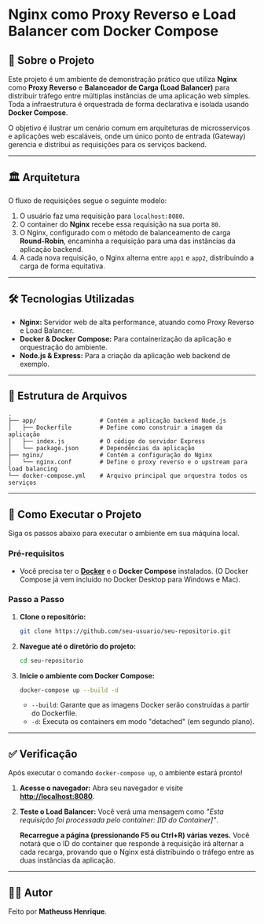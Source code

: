 # Nginx como Proxy Reverso e Load Balancer com Docker Compose

## 📄 Sobre o Projeto

Este projeto é um ambiente de demonstração prático que utiliza **Nginx** como **Proxy Reverso** e **Balanceador de Carga (Load Balancer)** para distribuir tráfego entre múltiplas instâncias de uma aplicação web simples. Toda a infraestrutura é orquestrada de forma declarativa e isolada usando **Docker Compose**.

O objetivo é ilustrar um cenário comum em arquiteturas de microsserviços e aplicações web escaláveis, onde um único ponto de entrada (Gateway) gerencia e distribui as requisições para os serviços backend.

-----

## 🏛️ Arquitetura

O fluxo de requisições segue o seguinte modelo:

1.  O usuário faz uma requisição para `localhost:8080`.
2.  O container do **Nginx** recebe essa requisição na sua porta `80`.
3.  O Nginx, configurado com o método de balanceamento de carga **Round-Robin**, encaminha a requisição para uma das instâncias da aplicação backend.
4.  A cada nova requisição, o Nginx alterna entre `app1` e `app2`, distribuindo a carga de forma equitativa.

-----

## 🛠️ Tecnologias Utilizadas

  * **Nginx:** Servidor web de alta performance, atuando como Proxy Reverso e Load Balancer.
  * **Docker & Docker Compose:** Para containerização da aplicação e orquestração do ambiente.
  * **Node.js & Express:** Para a criação da aplicação web backend de exemplo.

-----

## 📁 Estrutura de Arquivos

```
.
├── app/                  # Contém a aplicação backend Node.js
│   ├── Dockerfile        # Define como construir a imagem da aplicação
│   ├── index.js          # O código do servidor Express
│   └── package.json      # Dependências da aplicação
├── nginx/                # Contém a configuração do Nginx
│   └── nginx.conf        # Define o proxy reverso e o upstream para load balancing
└── docker-compose.yml    # Arquivo principal que orquestra todos os serviços
```

-----

## 🚀 Como Executar o Projeto

Siga os passos abaixo para executar o ambiente em sua máquina local.

### Pré-requisitos

  * Você precisa ter o **[Docker](https://www.docker.com/products/docker-desktop/)** e o **Docker Compose** instalados. (O Docker Compose já vem incluído no Docker Desktop para Windows e Mac).

### Passo a Passo

1.  **Clone o repositório:**

    ```bash
    git clone https://github.com/seu-usuario/seu-repositorio.git
    ```

2.  **Navegue até o diretório do projeto:**

    ```bash
    cd seu-repositorio
    ```

3.  **Inicie o ambiente com Docker Compose:**

    ```bash
    docker-compose up --build -d
    ```

      * `--build`: Garante que as imagens Docker serão construídas a partir do Dockerfile.
      * `-d`: Executa os containers em modo "detached" (em segundo plano).

-----

## ✅ Verificação

Após executar o comando `docker-compose up`, o ambiente estará pronto\!

1.  **Acesse o navegador:**
    Abra seu navegador e visite [**http://localhost:8080**](https://www.google.com/search?q=http://localhost:8080).

2.  **Teste o Load Balancer:**
    Você verá uma mensagem como *"Esta requisição foi processada pelo container: [ID do Container]"*.

    **Recarregue a página (pressionando F5 ou Ctrl+R) várias vezes.** Você notará que o ID do container que responde à requisição irá alternar a cada recarga, provando que o Nginx está distribuindo o tráfego entre as duas instâncias da aplicação.
-----

## 👨‍💻 Autor

Feito por **Matheuss Henrique**.